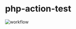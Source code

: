 # php-action-test

![workflow](https://github.com/Waterticket/php-action-test/actions/workflows/main.yml/badge.svg?branch=main)
